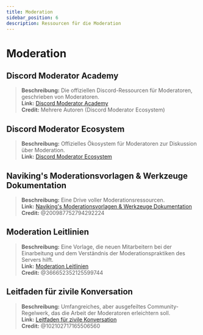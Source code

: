 ```yaml
---
title: Moderation
sidebar_position: 6
description: Ressourcen für die Moderation
---
```


# Moderation

## **Discord Moderator Academy**

> **Beschreibung:** Die offiziellen Discord-Ressourcen für Moderatoren, geschrieben von Moderatoren.   <br/>
**Link:** [Discord Moderator Academy](https://dis.gd/moderation)   <br/>
**Credit:** Mehrere Autoren (Discord Moderator Ecosystem)

## **Discord Moderator Ecosystem**

> **Beschreibung:** Offizielles Ökosystem für Moderatoren zur Diskussion über Moderation.   <br/>
**Link:** [Discord Moderator Ecosystem](https://discord.com/blog/announcing-the-discord-moderator-academy-exam)

## **Naviking's Moderationsvorlagen & Werkzeuge Dokumentation**

> **Beschreibung:** Eine Drive voller Moderationsressourcen.   <br/>
**Link:** [Naviking's Moderationsvorlagen & Werkzeuge Dokumentation](https://drive.google.com/drive/folders/1vqdEEBqqCftZgMTkgqK8sKzxtdMANu4U)   <br/>
**Credit:** @200987752794292224

## **Moderation Leitlinien**

> **Beschreibung:** Eine Vorlage, die neuen Mitarbeitern bei der Einarbeitung und dem Verständnis der Moderationspraktiken des Servers hilft.   <br/>
**Link:** [Moderation Leitlinien](https://staff-guidelines.super.site/)   <br/>
**Credit:** @366652352125599744

## **Leitfaden für zivile Konversation**

> **Beschreibung:** Umfangreiches, aber ausgefeiltes Community-Regelwerk, das die Arbeit der Moderatoren erleichtern soll.   <br/>
**Link:** [Leitfaden für zivile Konversation](https://conversation.guide/)   <br/>
**Credit:** @102102717165506560

